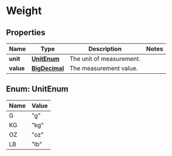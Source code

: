 # Weight

## Properties
Name | Type | Description | Notes
------------ | ------------- | ------------- | -------------
**unit** | [**UnitEnum**](#UnitEnum) | The unit of measurement. | 
**value** | [**BigDecimal**](BigDecimal.md) | The measurement value. | 

<a name="UnitEnum"></a>
## Enum: UnitEnum
Name | Value
---- | -----
G | &quot;g&quot;
KG | &quot;kg&quot;
OZ | &quot;oz&quot;
LB | &quot;lb&quot;
